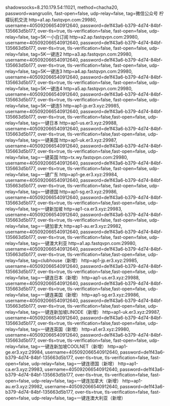 shadowsocks=8.210.179.54:11021, method=chacha20, password=wangruolin, fast-open=false, udp-relay=false, tag=微信公众号 柠檬玩机交流
http=a1.ap.fastqvpn.com:29980, username=405092066540912640, password=de1f43a6-b379-4d74-84bf-135663d5b177, over-tls=true, tls-verification=false, fast-open=false, udp-relay=false, tag=5K一小白订阅
http=a2.ap.fastqvpn.com:29980, username=405092066540912640, password=de1f43a6-b379-4d74-84bf-135663d5b177, over-tls=true, tls-verification=false, fast-open=false, udp-relay=false, tag=5K一键连2
http=a3.ap.fastqvpn.com:29980, username=405092066540912640, password=de1f43a6-b379-4d74-84bf-135663d5b177, over-tls=true, tls-verification=false, fast-open=false, udp-relay=false, tag=5K一键连3
http=a4.ap.fastqvpn.com:29980, username=405092066540912640, password=de1f43a6-b379-4d74-84bf-135663d5b177, over-tls=true, tls-verification=false, fast-open=false, udp-relay=false, tag=5K一键连4
http=a5.ap.fastqvpn.com:29980, username=405092066540912640, password=de1f43a6-b379-4d74-84bf-135663d5b177, over-tls=true, tls-verification=false, fast-open=false, udp-relay=false, tag=5K一键连5
http=ap1-jp.er3.xyz:29985, username=405092066540912640, password=de1f43a6-b379-4d74-84bf-135663d5b177, over-tls=true, tls-verification=false,fast-open=false, udp-relay=false, tag=一键日本
http=ap1-us.er3.xyz:29988, username=405092066540912640, password=de1f43a6-b379-4d74-84bf-135663d5b177, over-tls=true, tls-verification=false,fast-open=false, udp-relay=false, tag=一键美国
http=ap1-uk.er3.xyz:29987, username=405092066540912640, password=de1f43a6-b379-4d74-84bf-135663d5b177, over-tls=true, tls-verification=false,fast-open=false, udp-relay=false, tag=一键英国
http=tx.wy.fastqvpn.com:29980, username=405092066540912640, password=de1f43a6-b379-4d74-84bf-135663d5b177, over-tls=true, tls-verification=false, fast-open=false, udp-relay=false, tag=一键广东
http=ap1-ge.er3.xyz:29984, username=405092066540912640, password=de1f43a6-b379-4d74-84bf-135663d5b177, over-tls=true, tls-verification=false, fast-open=false, udp-relay=false, tag=一键德国
http=ap1-sg.er3.xyz:29986, username=405092066540912640, password=de1f43a6-b379-4d74-84bf-135663d5b177, over-tls=true, tls-verification=false,fast-open=false, udp-relay=false, tag=一键新加坡
http=ap1-ca.er3.xyz:29983, username=405092066540912640, password=de1f43a6-b379-4d74-84bf-135663d5b177, over-tls=true, tls-verification=false, fast-open=false, udp-relay=false, tag=一键加拿大
http=ap1-au.er3.xyz:29982, username=405092066540912640, password=de1f43a6-b379-4d74-84bf-135663d5b177, over-tls=true, tls-verification=false, fast-open=false, udp-relay=false, tag=一键澳大利亚
http=a1.ap.fastqvpn.com:29980, username=405092066540912640, password=de1f43a6-b379-4d74-84bf-135663d5b177, over-tls=true, tls-verification=false,fast-open=false, udp-relay=false, tag=clubhouse（新增）
http=ap1-jp.er3.xyz:29985, username=405092066540912640, password=de1f43a6-b379-4d74-84bf-135663d5b177, over-tls=true, tls-verification=false,fast-open=false, udp-relay=false, tag=一键连日本（新增）
http=ap1-us.er3.xyz:29988, username=405092066540912640, password=de1f43a6-b379-4d74-84bf-135663d5b177, over-tls=true, tls-verification=false,fast-open=false, udp-relay=false, tag=一键连美国（新增）
http=ap1-sg.er3.xyz:29986, username=405092066540912640, password=de1f43a6-b379-4d74-84bf-135663d5b177, over-tls=true, tls-verification=false,fast-open=false, udp-relay=false, tag=一键连新加坡LINODE（新增）
http=ap1-uk.er3.xyz:29987, username=405092066540912640, password=de1f43a6-b379-4d74-84bf-135663d5b177, over-tls=true, tls-verification=false,fast-open=false, udp-relay=false, tag=一键连英国（新增）
http=a1.er3.xyz:29980, username=405092066540912640, password=de1f43a6-b379-4d74-84bf-135663d5b177, over-tls=true, tls-verification=false, fast-open=false, udp-relay=false, tag=一键连新加坡COOLNET（新增）
http=ap1-ge.er3.xyz:29984, username=405092066540912640, password=de1f43a6-b379-4d74-84bf-135663d5b177, over-tls=true, tls-verification=false, fast-open=false, udp-relay=false, tag=一键连德国（新增）
http=ap1-ca.er3.xyz:29983, username=405092066540912640, password=de1f43a6-b379-4d74-84bf-135663d5b177, over-tls=true, tls-verification=false, fast-open=false, udp-relay=false, tag=一键连加拿大（新增）
http=ap1-au.er3.xyz:29982, username=405092066540912640, password=de1f43a6-b379-4d74-84bf-135663d5b177, over-tls=true, tls-verification=false, fast-open=false, udp-relay=false, tag=一键连澳大利亚（新增）
